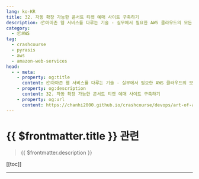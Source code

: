 ```yaml
---
lang: ko-KR
title: 32. 자동 확장 가능한 콘서트 티켓 예매 사이트 구축하기
description: 📦아마존 웹 서비스를 다루는 기술 - 실무에서 필요한 AWS 클라우드의 모든 것! > 32. 자동 확장 가능한 콘서트 티켓 예매 사이트 구축하기
category:
  - 📦AWS
tag: 
  - crashcourse
  - pyrasis
  - aws 
  - amazon-web-services
head:
  - - meta:
    - property: og:title
      content: 📦아마존 웹 서비스를 다루는 기술 - 실무에서 필요한 AWS 클라우드의 모든 것! > 32. 자동 확장 가능한 콘서트 티켓 예매 사이트 구축하기
    - property: og:description
      content: 32. 자동 확장 가능한 콘서트 티켓 예매 사이트 구축하기
    - property: og:url
      content: https://chanhi2000.github.io/crashcourse/devops/art-of-aws/32.html
---
```


# {{ $frontmatter.title }} 관련

> {{ $frontmatter.description }}

[[toc]]

---

<TagLinks />